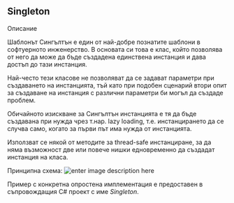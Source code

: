 
## Singleton

Описание

Шаблонът Сингълтън е един от най-добре познатите шаблони в софтуерното инженерство. В основата си това е клас, който позволява от него да може да бъде създадена единствена инстанция и дава достъп до тази инстанция.

Най-често тези класове не позволяват да се задават параметри при създаването на инстанцията, тъй като при подобен сценарий втори опит за създаване на инстанция с различни параметри би могъл да създаде проблем.

Обичайното изискване за Сингълтън инстанцията е тя да бъде създавана при нужда чрез т.нар. lazy loading, т.е. инстанцирането да се случва само, когато за първи път има нужда от инстанцията.

Използват се някой от методите за thread-safe инстанциране, за да няма възможност две или повече нишки едновременно да създадат инстанция на класа.

Принципна схема:
![enter image description here](http://www.d.umn.edu/~gshute/softeng/presentations/patterns/images/singl014.gif)

Пример с конкретна опростена имплементация е предоставен в съпровождащия C# проект с име *Singleton*.

